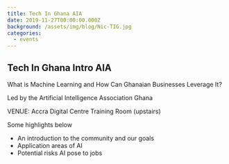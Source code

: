 ```yaml
---
title: Tech In Ghana AIA
date: 2019-11-27T00:00:00.000Z
background: /assets/img/blog/Nic-TIG.jpg
categories:
  - events
---
```


## Tech In Ghana Intro AIA


What is Machine Learning and How Can Ghanaian Businesses Leverage It?

Led by the Artificial Intelligence Association Ghana

VENUE: Accra Digital Centre Training Room (upstairs)

Some highlights below
* An introduction to the community and our goals
* Application areas of AI 
* Potential risks AI pose to jobs

